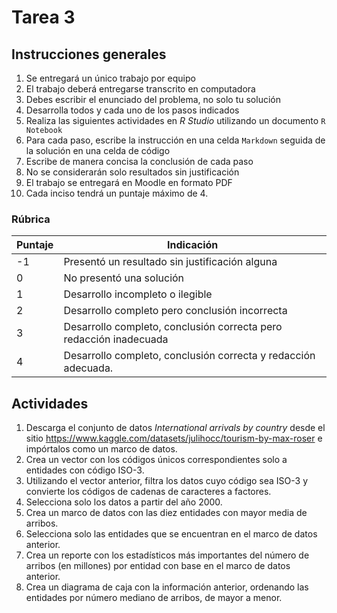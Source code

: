 # Tarea 3

## Instrucciones generales

1.   Se entregará un único trabajo por equipo
2.   El trabajo deberá entregarse transcrito en computadora
3.   Debes escribir el enunciado del problema, no solo tu solución
4.   Desarrolla todos y cada uno de los pasos indicados 
5.   Realiza las siguientes actividades en *R Studio* utilizando un documento `R Notebook`
6.   Para cada paso, escribe la instrucción en una celda `Markdown` seguida de la solución en una celda de código
7.   Escribe de manera concisa la conclusión de cada paso
8.   No se considerarán solo resultados sin justificación
9.   El trabajo se entregará en Moodle en formato PDF
10.   Cada inciso tendrá un puntaje máximo de 4. 

### Rúbrica 

| Puntaje | Indicación                                                   |
| ------- | ------------------------------------------------------------ |
| -1      | Presentó un resultado sin justificación alguna               |
| 0       | No presentó una solución                                     |
| 1       | Desarrollo incompleto o ilegible                             |
| 2       | Desarrollo completo pero conclusión incorrecta               |
| 3       | Desarrollo completo, conclusión correcta pero redacción inadecuada |
| 4       | Desarrollo completo, conclusión correcta y redacción adecuada. |

##  Actividades

1.   Descarga el conjunto de datos *International arrivals by country* desde el sitio https://www.kaggle.com/datasets/julihocc/tourism-by-max-roser e impórtalos como un marco de datos. 
2.   Crea un vector con los códigos únicos correspondientes solo a entidades con código ISO-3.
3.   Utilizando el vector anterior, filtra los datos cuyo código sea ISO-3 y convierte los códigos de cadenas de caracteres a factores. 
4.   Selecciona solo los datos a partir del año 2000.
5.   Crea un marco de datos con las diez entidades con mayor media de arribos.
6.   Selecciona solo las entidades que se encuentran en el marco de datos anterior. 
7.   Crea un reporte con los estadísticos más importantes del número de arribos (en millones) por entidad con base en el marco de datos anterior. 
8.   Crea un diagrama de caja con la información anterior, ordenando las entidades por número mediano de arribos, de mayor a menor. 
